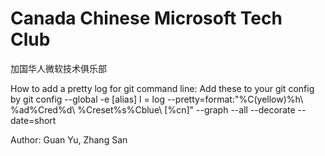 # Canada Chinese Microsoft Tech Club
加国华人微软技术俱乐部

How to add a pretty log for git command line:
Add these to your git config by
git config --global -e
[alias]
l = log --pretty=format:"%C(yellow)%h\\ %ad%Cred%d\\ %Creset%s%Cblue\\ [%cn]" --graph --all --decorate --date=short

Author: Guan Yu, Zhang San
